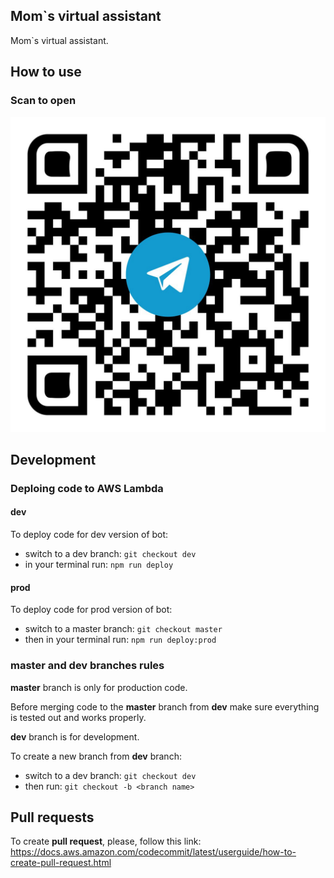 ## Mom`s virtual assistant

Mom`s virtual assistant.


## How to use

### Scan to open
![QRcode](/QRcode/prodQRcode.jpg)


## Development

### Deploing code to AWS Lambda

#### dev

To deploy code for dev version of bot:

- switch to a dev branch: `git checkout dev`
- in your terminal run:  `npm run deploy`
    
#### prod

To deploy code for prod version of bot:

- switch to a master branch: `git checkout master`
- then in your terminal run: `npm run deploy:prod`

### master and dev branches rules

**master** branch is only for production code.

Before merging code to the **master** branch from **dev** make sure everything is tested out and works properly.

**dev** branch is for development.

To create a new branch from **dev** branch:

- switch to a dev branch: `git checkout dev`
- then run: `git checkout -b <branch name>`

## Pull requests

To create **pull request**, please, follow this link: 
<https://docs.aws.amazon.com/codecommit/latest/userguide/how-to-create-pull-request.html>